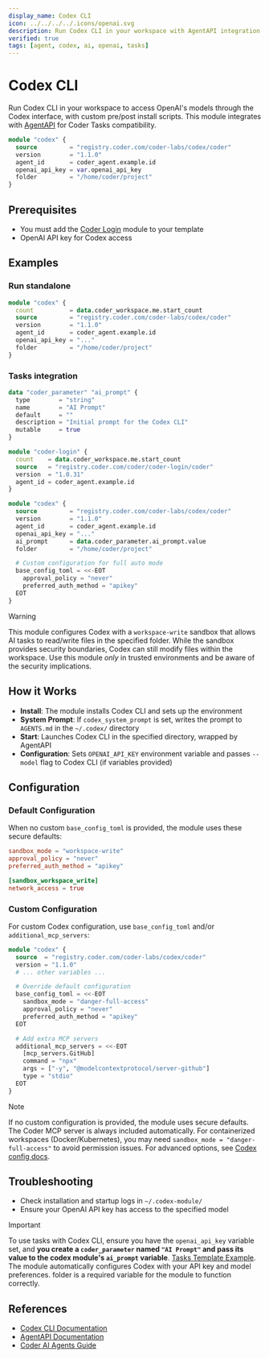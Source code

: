 ```yaml
---
display_name: Codex CLI
icon: ../../../../.icons/openai.svg
description: Run Codex CLI in your workspace with AgentAPI integration
verified: true
tags: [agent, codex, ai, openai, tasks]
---
```


# Codex CLI

Run Codex CLI in your workspace to access OpenAI's models through the Codex interface, with custom pre/post install scripts. This module integrates with [AgentAPI](https://github.com/coder/agentapi) for Coder Tasks compatibility.

```tf
module "codex" {
  source         = "registry.coder.com/coder-labs/codex/coder"
  version        = "1.1.0"
  agent_id       = coder_agent.example.id
  openai_api_key = var.openai_api_key
  folder         = "/home/coder/project"
}
```

## Prerequisites

- You must add the [Coder Login](https://registry.coder.com/modules/coder/coder-login) module to your template
- OpenAI API key for Codex access

## Examples

### Run standalone

```tf
module "codex" {
  count          = data.coder_workspace.me.start_count
  source         = "registry.coder.com/coder-labs/codex/coder"
  version        = "1.1.0"
  agent_id       = coder_agent.example.id
  openai_api_key = "..."
  folder         = "/home/coder/project"
}
```

### Tasks integration

```tf
data "coder_parameter" "ai_prompt" {
  type        = "string"
  name        = "AI Prompt"
  default     = ""
  description = "Initial prompt for the Codex CLI"
  mutable     = true
}

module "coder-login" {
  count    = data.coder_workspace.me.start_count
  source   = "registry.coder.com/coder/coder-login/coder"
  version  = "1.0.31"
  agent_id = coder_agent.example.id
}

module "codex" {
  source         = "registry.coder.com/coder-labs/codex/coder"
  version        = "1.1.0"
  agent_id       = coder_agent.example.id
  openai_api_key = "..."
  ai_prompt      = data.coder_parameter.ai_prompt.value
  folder         = "/home/coder/project"

  # Custom configuration for full auto mode
  base_config_toml = <<-EOT
    approval_policy = "never"
    preferred_auth_method = "apikey"
  EOT
}
```

> [!WARNING]
> This module configures Codex with a `workspace-write` sandbox that allows AI tasks to read/write files in the specified folder. While the sandbox provides security boundaries, Codex can still modify files within the workspace. Use this module _only_ in trusted environments and be aware of the security implications.

## How it Works

- **Install**: The module installs Codex CLI and sets up the environment
- **System Prompt**: If `codex_system_prompt` is set, writes the prompt to `AGENTS.md` in the `~/.codex/` directory
- **Start**: Launches Codex CLI in the specified directory, wrapped by AgentAPI
- **Configuration**: Sets `OPENAI_API_KEY` environment variable and passes `--model` flag to Codex CLI (if variables provided)

## Configuration

### Default Configuration

When no custom `base_config_toml` is provided, the module uses these secure defaults:

```toml
sandbox_mode = "workspace-write"
approval_policy = "never"
preferred_auth_method = "apikey"

[sandbox_workspace_write]
network_access = true
```

### Custom Configuration

For custom Codex configuration, use `base_config_toml` and/or `additional_mcp_servers`:

```tf
module "codex" {
  source  = "registry.coder.com/coder-labs/codex/coder"
  version = "1.1.0"
  # ... other variables ...

  # Override default configuration
  base_config_toml = <<-EOT
    sandbox_mode = "danger-full-access"
    approval_policy = "never"
    preferred_auth_method = "apikey"
  EOT

  # Add extra MCP servers
  additional_mcp_servers = <<-EOT
    [mcp_servers.GitHub]
    command = "npx"
    args = ["-y", "@modelcontextprotocol/server-github"]
    type = "stdio"
  EOT
}
```

> [!NOTE]
> If no custom configuration is provided, the module uses secure defaults. The Coder MCP server is always included automatically. For containerized workspaces (Docker/Kubernetes), you may need `sandbox_mode = "danger-full-access"` to avoid permission issues. For advanced options, see [Codex config docs](https://github.com/openai/codex/blob/main/codex-rs/config.md).

## Troubleshooting

- Check installation and startup logs in `~/.codex-module/`
- Ensure your OpenAI API key has access to the specified model

> [!IMPORTANT]
> To use tasks with Codex CLI, ensure you have the `openai_api_key` variable set, and **you create a `coder_parameter` named `"AI Prompt"` and pass its value to the codex module's `ai_prompt` variable**. [Tasks Template Example](https://registry.coder.com/templates/coder-labs/tasks-docker).
> The module automatically configures Codex with your API key and model preferences.
> folder is a required variable for the module to function correctly.

## References

- [Codex CLI Documentation](https://github.com/openai/codex)
- [AgentAPI Documentation](https://github.com/coder/agentapi)
- [Coder AI Agents Guide](https://coder.com/docs/tutorials/ai-agents)
